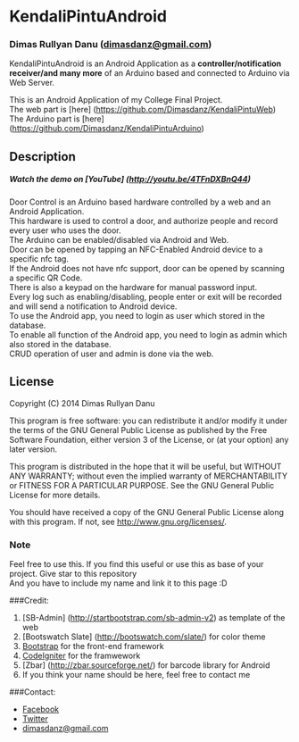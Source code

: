 KendaliPintuAndroid
====================
### Dimas Rullyan Danu (dimasdanz@gmail.com)

KendaliPintuAndroid is an Android Application as a **controller/notification receiver/and many more** of an Arduino based and connected to Arduino via Web Server.  

This is an Android Application of my College Final Project.  
The web part is [here] (https://github.com/Dimasdanz/KendaliPintuWeb)  
The Arduino part is [here] (https://github.com/Dimasdanz/KendaliPintuArduino)
##  Description
##### Watch the demo on [YouTube] (http://youtu.be/4TFnDXBnQ44)
Door Control is an Arduino based hardware controlled by a web and an Android Application.  
This hardware is used to control a door, and authorize people and record every user who uses the door.  
The Arduino can be enabled/disabled via Android and Web.  
Door can be opened by tapping an NFC-Enabled Android device to a specific nfc tag.  
If the Android does not have nfc support, door can be opened by scanning a specific QR Code.  
There is also a keypad on the hardware for manual password input.  
Every log such as enabling/disabling, people enter or exit will be recorded and will send a notification to Android device.  
To use the Android app, you need to login as user which stored in the database.  
To enable all function of the Android app, you need to login as admin which also stored in the database.  
CRUD operation of user and admin is done via the web.
## License
Copyright (C) 2014 Dimas Rullyan Danu

This program is free software: you can redistribute it and/or modify
it under the terms of the GNU General Public License as published by
the Free Software Foundation, either version 3 of the License, or
(at your option) any later version.

This program is distributed in the hope that it will be useful,
but WITHOUT ANY WARRANTY; without even the implied warranty of
MERCHANTABILITY or FITNESS FOR A PARTICULAR PURPOSE.  See the
GNU General Public License for more details.

You should have received a copy of the GNU General Public License
along with this program.  If not, see <http://www.gnu.org/licenses/>.
### Note
Feel free to use this. If you find this useful or use this as base of your project. Give star to this repository    
And you have to include my name and link it to this page :D

###Credit:
 1. [SB-Admin] (http://startbootstrap.com/sb-admin-v2) as template of the web
 1. [Bootswatch Slate] (http://bootswatch.com/slate/) for color theme
 1. [Bootstrap](http://www.getbootstrap.com/) for the front-end framework
 1. [CodeIgniter](http://ellislab.com/codeigniter/) for the framwework
 1. [Zbar] (http://zbar.sourceforge.net/) for barcode library for Android
 1. If you think your name should be here, feel free to contact me

###Contact:
 + [Facebook](http://www.facebook.com/Dimasdanz)
 + [Twitter](http://www.twitter.com/Dimasdanz)
 + dimasdanz@gmail.com
